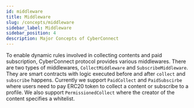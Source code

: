 ```yaml
---
id: middleware
title: Middleware
slug: /concepts/middleware
sidebar_label: Middleware
sidebar_position: 4
description: Major Concepts of CyberConnect
---
```


To enable dynamic rules involved in collecting contents and paid subscription, CyberConnect protocol provides various middlewares. There are two types of middlewares, `CollectMiddleware` and `SubscribeMiddleware`. They are smart contracts with logic executed before and after `collect` and `subscribe` happens. Currently we support `PaidCollect` and `PaidSubscirbe` where users need to pay ERC20 token to collect a content or subscribe to a profile. We also support `PermissionedCollect` where the creator of the content specifies a whitelist.
